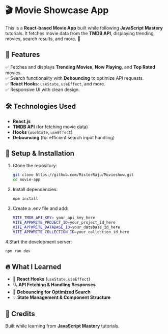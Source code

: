 # 🎬 Movie Showcase App  

This is a **React-based Movie App** built while following **JavaScript Mastery** tutorials. It fetches movie data from the **TMDB API**, displaying trending movies, search results, and more. 🚀  

## 📌 Features  
✅ Fetches and displays **Trending Movies**, **Now Playing**, and **Top Rated** movies.  
✅ Search functionality with **Debouncing** to optimize API requests.  
✅ **React Hooks**: `useState`, `useEffect`, and more.  
✅ Responsive UI with clean design.  

## 🛠️ Technologies Used  
- **React.js**  
- **TMDB API** (for fetching movie data)  
- **Hooks** (`useState`, `useEffect`)  
- **Debouncing** (for efficient search input handling)  

## 📂 Setup & Installation  
1. Clone the repository:  
   ```sh
   git clone https://github.com/MisterRaju/Movieshow.git
   cd movie-app
   
2. Install dependencies:
   ```sh
   npm install
   
3. Create a .env file and add:
   ```sh
   VITE_TMDB_API_KEY= your_api_key_here
   VITE_APPWRITE_PROJECT_ID=your_project_id_here
   VITE_APPWRITE_DATABASE_ID=your_database_id_here
   VITE_APPWRITE_COLLECTION_ID=your_collection_id_here
   
4.Start the development server:
   ```sh
   npm run dev
   ```

## 🔥 What I Learned  
- 🚀 **React Hooks** (`useState`, `useEffect`)  
- 🔍 **API Fetching & Handling Responses**  
- 🎯 **Debouncing for Optimized Search**  
- 💡 **State Management & Component Structure**  

## 📢 Credits  
Built while learning from **JavaScript Mastery** tutorials.  

